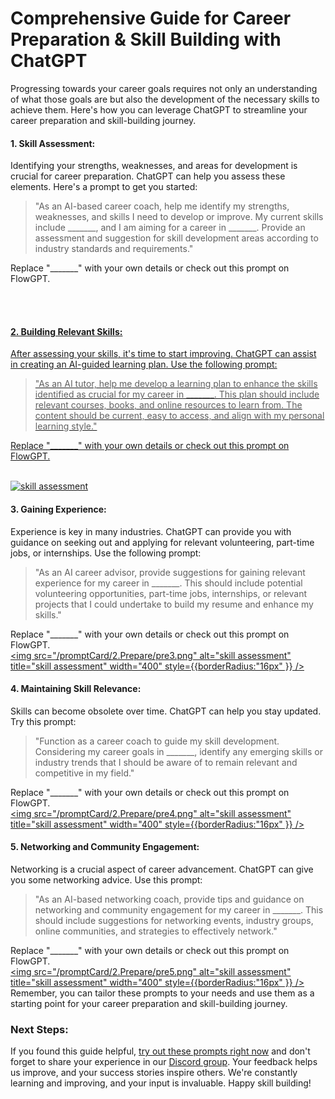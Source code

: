 # Comprehensive Guide for Career Preparation & Skill Building with ChatGPT

Progressing towards your career goals requires not only an understanding of what those goals are but also the development of the necessary skills to achieve them. Here's how you can leverage ChatGPT to streamline your career preparation and skill-building journey.

#### 1. Skill Assessment:

Identifying your strengths, weaknesses, and areas for development is crucial for career preparation. ChatGPT can help you assess these elements. Here's a prompt to get you started:
> "As an AI-based career coach, help me identify my strengths, weaknesses, and skills I need to develop or improve. My current skills include _______, and I am aiming for a career in _______. Provide an assessment and suggestion for skill development areas according to industry standards and requirements."

Replace "_______" with your own details or check out this prompt on FlowGPT.

<br/> 
<a 
target="_blank" 
href='https://flowgpt.com/prompt/3PPSxtneEECqzQZvB4vIS'> 
<img 
![skill assessment](https://github.com/FlowGPT/Cookbook/blob/Boyuan-Deng-patch-1/public/promptCard/2.Prepare/pre1.png) 
</a>

#### 2. Building Relevant Skills:

After assessing your skills, it's time to start improving. ChatGPT can assist in creating an AI-guided learning plan. Use the following prompt:

> "As an AI tutor, help me develop a learning plan to enhance the skills identified as crucial for my career in _______. This plan should include relevant courses, books, and online resources to learn from. The content should be current, easy to access, and align with my personal learning style."

Replace "_______" with your own details or check out this prompt on FlowGPT.

<br/> 
<a 
target="_blank" 
href='https://flowgpt.com/prompt/zkmAbpAm280CIBpH4GUaD'> 
<img 
src="/promptCard/2.Prepare/pre2.png" alt="skill assessment" title="skill assessment" width="400" style={{borderRadius:"16px" }} /> 
</a>

#### 3. Gaining Experience:

Experience is key in many industries. ChatGPT can provide you with guidance on seeking out and applying for relevant volunteering, part-time jobs, or internships. Use the following prompt:

> "As an AI career advisor, provide suggestions for gaining relevant experience for my career in _______. This should include potential volunteering opportunities, part-time jobs, internships, or relevant projects that I could undertake to build my resume and enhance my skills."

Replace "_______" with your own details or check out this prompt on FlowGPT.
<br/> 
<a 
target="_blank" 
href='https://flowgpt.com/prompt/9j8cPREFCZL8GzCUFQNUj'> 
<img 
src="/promptCard/2.Prepare/pre3.png" alt="skill assessment" title="skill assessment" width="400" style={{borderRadius:"16px" }} /> 
</a>

#### 4. Maintaining Skill Relevance:

Skills can become obsolete over time. ChatGPT can help you stay updated. Try this prompt:
>"Function as a career coach to guide my skill development. Considering my career goals in _______, identify any emerging skills or industry trends that I should be aware of to remain relevant and competitive in my field."

Replace "_______" with your own details or check out this prompt on FlowGPT.
<br/> 
<a 
target="_blank" 
href='https://flowgpt.com/prompt/4fLrF0eDR0nvb3kVp8lUL'> 
<img 
src="/promptCard/2.Prepare/pre4.png" alt="skill assessment" title="skill assessment" width="400" style={{borderRadius:"16px" }} /> 
</a>

#### 5. Networking and Community Engagement:
Networking is a crucial aspect of career advancement. ChatGPT can give you some networking advice. Use this prompt:
>"As an AI-based networking coach, provide tips and guidance on networking and community engagement for my career in _______. This should include suggestions for networking events, industry groups, online communities, and strategies to effectively network."

Replace "_______" with your own details or check out this prompt on FlowGPT.
<br/> 
<a 
target="_blank" 
href='https://flowgpt.com/prompt/naA4ykiX2gYUlBQeKfjD1'> 
<img 
src="/promptCard/2.Prepare/pre5.png" alt="skill assessment" title="skill assessment" width="400" style={{borderRadius:"16px" }} /> 
</a>
Remember, you can tailor these prompts to your needs and use them as a starting point for your career preparation and skill-building journey.

### Next Steps:
If you found this guide helpful, [try out these prompts right now](https://flowgpt.com) and don't forget to share your experience in our [Discord group](https://discord.gg/EuYSg52q4Q). Your feedback helps us improve, and your success stories inspire others. We're constantly learning and improving, and your input is invaluable. Happy skill building!






